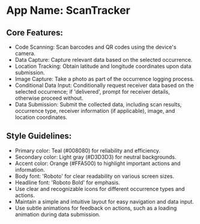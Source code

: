 # **App Name**: ScanTracker

## Core Features:

- Code Scanning: Scan barcodes and QR codes using the device's camera.
- Data Capture: Capture relevant data based on the selected occurrence.
- Location Tracking: Obtain latitude and longitude coordinates upon data submission.
- Image Capture: Take a photo as part of the occurrence logging process.
- Conditional Data Input: Conditionally request receiver data based on the selected occurrence; if 'delivered', prompt for receiver details, otherwise proceed without.
- Data Submission: Submit the collected data, including scan results, occurrence type, receiver information (if applicable), image, and location coordinates.

## Style Guidelines:

- Primary color: Teal (#008080) for reliability and efficiency.
- Secondary color: Light gray (#D3D3D3) for neutral backgrounds.
- Accent color: Orange (#FFA500) to highlight important actions and information.
- Body font: 'Roboto' for clear readability on various screen sizes.
- Headline font: 'Roboto Bold' for emphasis.
- Use clear and recognizable icons for different occurrence types and actions.
- Maintain a simple and intuitive layout for easy navigation and data input.
- Use subtle animations for feedback on actions, such as a loading animation during data submission.